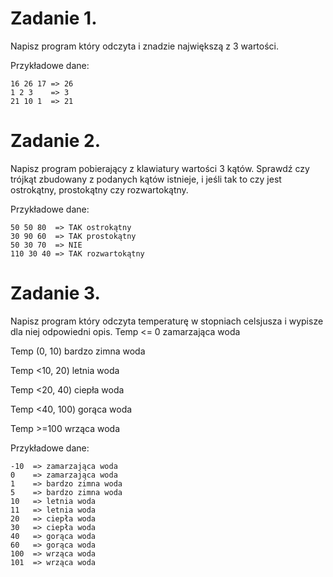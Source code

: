 # Zadanie 1.
Napisz program który odczyta i znadzie największą z 3 wartości.

Przykładowe dane:
```
16 26 17 => 26
1 2 3    => 3
21 10 1  => 21
```

# Zadanie 2.
Napisz program pobierający z klawiatury wartości 3 kątów. Sprawdź czy trójkąt zbudowany z podanych kątów istnieje, i jeśli tak to czy jest ostrokątny, prostokątny czy rozwartokątny.

Przykładowe dane:
```
50 50 80  => TAK ostrokątny
30 90 60  => TAK prostokątny
50 30 70  => NIE
110 30 40 => TAK rozwartokątny
```

# Zadanie 3.
Napisz program który odczyta temperaturę w stopniach celsjusza i wypisze dla niej odpowiedni opis.
Temp <= 0 zamarzająca woda

Temp (0, 10) bardzo zimna woda

Temp <10, 20) letnia woda

Temp <20, 40) ciepła woda

Temp <40, 100) gorąca woda

Temp >=100 wrząca woda


Przykładowe dane:
```
-10  => zamarzająca woda
0    => zamarzająca woda
1    => bardzo zimna woda
5    => bardzo zimna woda
10   => letnia woda
11   => letnia woda
20   => ciepła woda
30   => ciepła woda
40   => gorąca woda
60   => gorąca woda
100  => wrząca woda
101  => wrząca woda
```
